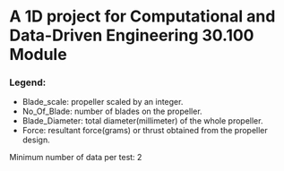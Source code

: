 # A 1D project for Computational and Data-Driven Engineering 30.100 Module
### Legend:
- Blade_scale: propeller scaled by an integer.
- No_Of_Blade: number of blades on the propeller.
- Blade_Diameter: total diameter(millimeter) of the whole propeller.
- Force: resultant force(grams) or thrust obtained from the propeller design.

Minimum number of data per test: 2

